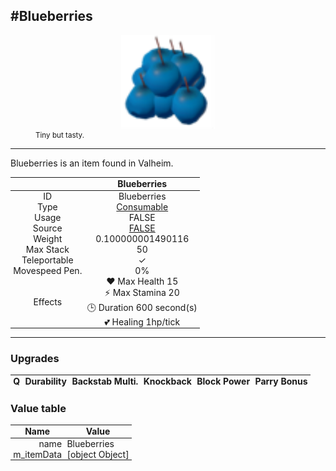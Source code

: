<meta property="og:title" content="Blueberries - MoreValheim" /><meta property="og:type" content="website" /><meta property="og:image" content="/assets/blueberries.png" /><meta property="og:description" content="Blueberries is an item found in Valheim." /><meta name="theme-color" content="#546D78"><meta name="twitter:card" content="summary_large_image">
#Blueberries
-------------
<style>img {width:20px;}.tb {width:150px;display: block;margin-left: auto;margin-right: auto;}</style>

<style>.md-typeset table:not([class]) th:not([align]) {min-width:unset!important;}</style>
<style>td{padding:0em 0.3em!important;text-align:center!important;border-left:.05rem solid var(--md-default-fg-color--lightest)}</style>

<style>th{padding:0.1em 0.3em!important;text-align:center!important;font-weight:bold}</style>

<style>pre{text-align:right!important}</style>
<style>table tr td:first-child {border-left: 0;};</style>

<figure><img src="/assets/blueberries.png" class="tb" /><figcaption><small>Tiny but tasty.</small></figcaption></figure>

-------------

Blueberries is an item found in Valheim.

|        | Blueberries              |
| ----------- | ------------------------------------ |
| ID |Blueberries
| Type | [Consumable](../../types/consumable)
| Usage | FALSE<br>
| Source | [FALSE](../../items/false)
| Weight | 0.100000001490116 |
| Max Stack | 50 |
| Teleportable | ✓
| Movespeed Pen. | 0%
| Effects | ❤️ Max Health 15<br>⚡ Max Stamina 20<br>🕒 Duration 600 second(s) <br>💕 Healing 1hp/tick <br>

-------------

### Upgrades
| Q | Durability | Backstab Multi. | Knockback | Block Power | Parry Bonus
| - | - | - | - | - | - 


### Value table
| Name | Value
| - | - |
| <div style="text-align:right">name</div> | <div style="text-align:left">Blueberries</div> | 
| <div style="text-align:right">m_itemData</div> | <div style="text-align:left">[object Object]</div> | 
